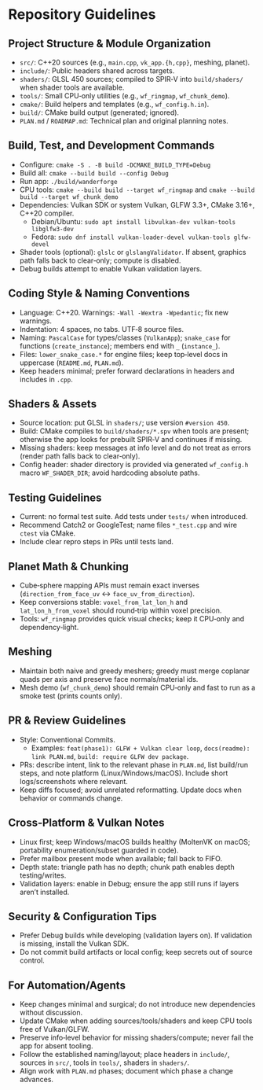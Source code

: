 # Repository Guidelines

## Project Structure & Module Organization
- `src/`: C++20 sources (e.g., `main.cpp`, `vk_app.{h,cpp}`, meshing, planet).
- `include/`: Public headers shared across targets.
- `shaders/`: GLSL 450 sources; compiled to SPIR‑V into `build/shaders/` when shader tools are available.
- `tools/`: Small CPU‑only utilities (e.g., `wf_ringmap`, `wf_chunk_demo`).
- `cmake/`: Build helpers and templates (e.g., `wf_config.h.in`).
- `build/`: CMake build output (generated; ignored).
- `PLAN.md` / `ROADMAP.md`: Technical plan and original planning notes.

## Build, Test, and Development Commands
- Configure: `cmake -S . -B build -DCMAKE_BUILD_TYPE=Debug`
- Build all: `cmake --build build --config Debug`
- Run app: `./build/wanderforge`
- CPU tools: `cmake --build build --target wf_ringmap` and `cmake --build build --target wf_chunk_demo`
- Dependencies: Vulkan SDK or system Vulkan, GLFW 3.3+, CMake 3.16+, C++20 compiler.
  - Debian/Ubuntu: `sudo apt install libvulkan-dev vulkan-tools libglfw3-dev`
  - Fedora: `sudo dnf install vulkan-loader-devel vulkan-tools glfw-devel`
- Shader tools (optional): `glslc` or `glslangValidator`. If absent, graphics path falls back to clear‑only; compute is disabled.
- Debug builds attempt to enable Vulkan validation layers.

## Coding Style & Naming Conventions
- Language: C++20. Warnings: `-Wall -Wextra -Wpedantic`; fix new warnings.
- Indentation: 4 spaces, no tabs. UTF‑8 source files.
- Naming: `PascalCase` for types/classes (`VulkanApp`); `snake_case` for functions (`create_instance`); members end with `_` (`instance_`).
- Files: `lower_snake_case.*` for engine files; keep top‑level docs in uppercase (`README.md`, `PLAN.md`).
- Keep headers minimal; prefer forward declarations in headers and includes in `.cpp`.

## Shaders & Assets
- Source location: put GLSL in `shaders/`; use version `#version 450`.
- Build: CMake compiles to `build/shaders/*.spv` when tools are present; otherwise the app looks for prebuilt SPIR‑V and continues if missing.
- Missing shaders: keep messages at info level and do not treat as errors (render path falls back to clear‑only).
- Config header: shader directory is provided via generated `wf_config.h` macro `WF_SHADER_DIR`; avoid hardcoding absolute paths.

## Testing Guidelines
- Current: no formal test suite. Add tests under `tests/` when introduced.
- Recommend Catch2 or GoogleTest; name files `*_test.cpp` and wire `ctest` via CMake.
- Include clear repro steps in PRs until tests land.

## Planet Math & Chunking
- Cube‑sphere mapping APIs must remain exact inverses (`direction_from_face_uv` ↔ `face_uv_from_direction`).
- Keep conversions stable: `voxel_from_lat_lon_h` and `lat_lon_h_from_voxel` should round‑trip within voxel precision.
- Tools: `wf_ringmap` provides quick visual checks; keep it CPU‑only and dependency‑light.

## Meshing
- Maintain both naive and greedy meshers; greedy must merge coplanar quads per axis and preserve face normals/material ids.
- Mesh demo (`wf_chunk_demo`) should remain CPU‑only and fast to run as a smoke test (prints counts only).

## PR & Review Guidelines
- Style: Conventional Commits.
  - Examples: `feat(phase1): GLFW + Vulkan clear loop`, `docs(readme): link PLAN.md`, `build: require GLFW dev package`.
- PRs: describe intent, link to the relevant phase in `PLAN.md`, list build/run steps, and note platform (Linux/Windows/macOS). Include short logs/screenshots where relevant.
- Keep diffs focused; avoid unrelated reformatting. Update docs when behavior or commands change.

## Cross‑Platform & Vulkan Notes
- Linux first; keep Windows/macOS builds healthy (MoltenVK on macOS; portability enumeration/subset guarded in code).
- Prefer mailbox present mode when available; fall back to FIFO.
- Depth state: triangle path has no depth; chunk path enables depth testing/writes.
- Validation layers: enable in Debug; ensure the app still runs if layers aren’t installed.

## Security & Configuration Tips
- Prefer Debug builds while developing (validation layers on). If validation is missing, install the Vulkan SDK.
- Do not commit build artifacts or local config; keep secrets out of source control.

## For Automation/Agents
- Keep changes minimal and surgical; do not introduce new dependencies without discussion.
- Update CMake when adding sources/tools/shaders and keep CPU tools free of Vulkan/GLFW.
- Preserve info‑level behavior for missing shaders/compute; never fail the app for absent tooling.
- Follow the established naming/layout; place headers in `include/`, sources in `src/`, tools in `tools/`, shaders in `shaders/`.
- Align work with `PLAN.md` phases; document which phase a change advances.
